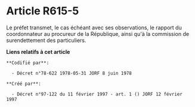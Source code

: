 # Article R615-5

Le préfet transmet, le cas échéant avec ses observations, le rapport du coordonnateur au procureur de la République, ainsi
qu'à la commission de surendettement des particuliers.

**Liens relatifs à cet article**

	**Codifié par**:

	  - Décret n°78-622 1978-05-31 JORF 8 juin 1978

	**Créé par**:

	  - Décret n°97-122 du 11 février 1997 - art. 1 () JORF 12 février 1997
